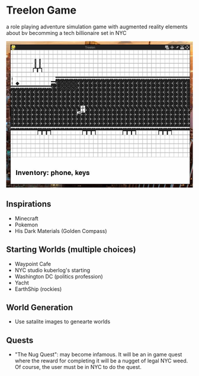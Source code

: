 # Treelon Game

 a role playing adventure simulation game with augmented reality elements about bv becomming a tech billionaire set in NYC
 
![screencap](./imgs/screencap.jpg)

## Inspirations
- Minecraft
- Pokemon
- His Dark Materials (Golden Compass)

## Starting Worlds (multiple choices)
- Waypoint Cafe
- NYC studio kuberlog's starting
- Washington DC (politics profession)
- Yacht
- EarthShip (rockies)

## World Generation
- Use satalite images to genearte worlds

## Quests
- "The Nug Quest": may become infamous. It will be an in game quest where the reward for completing it will be a nugget of legal NYC weed. Of course, the user must be in NYC to do the quest.
